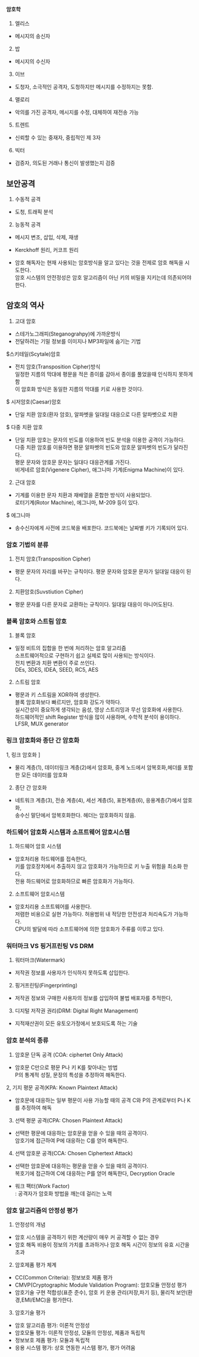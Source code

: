#### 암호학

1. 엘리스  
- 메시지의 송신자  

2. 밥  
- 메시지의 수신자  

3. 이브  
- 도청자, 소극적인 공격자, 도청하지만 메시지를 수정하지는 못함.  

4. 맬로리  
- 악의를 가진 공격자, 메시지를 수정, 대체하여 재전송 가능  

5. 트렌트  
- 신뢰할 수 있는 중재자, 중립적인 제 3자  

6. 빅터  
- 검증자, 의도된 거래나 통신이 발생했는지 검증  

## 보안공격    

1. 수동적 공격  
- 도청, 트래픽 분석  

2. 능동적 공격  
- 메시지 변조, 삽입, 삭제, 재생

- Kerckhoff 원리, 커코프 원리  
- 암호 해독자는 현재 사용되는 암호방식을 알고 있다는 것을 전제로 암호 해독을 시도한다.  
 암호 시스템의 안전정성은 암호 알고리즘이 아닌 키의 비밀을 지키는데 의존되어야한다.  

## 암호의 역사  

1. 고대 암호  
- 스테가노그래피(Steganograhpy)에 가까운방식  
- 전달하려는 기밀 정보를 이미지나 MP3파일에 숨기는 기법  

$스키테일(Scytale)암호  
- 전치 암호(Transposition Cipher)방식  
일정한 지름의 막대에 평문을 적은 종이를 감아서 종이를 풀었을때 인식하지 못하게함   
이 암호화 방식은 동일한 지름의 막대를 키로 사용한 것이다.   

$ 시저암호(Caesar)암호  
- 단일 치환 암호(환자 암호), 알파벳을 일대일 대응으로 다른 알파벳으로 치환  

$ 다중 치환 암호  
- 단일 치환 암호는 문자의 빈도를 이용하여 빈도 분석을 이용한 공격이 가능하다.  
다중 치환 암호를 이용하면 평문 알파벳의 빈도와 암호문 알파벳의 빈도가 달라진다.  
평문 문자와 암호문 문자는 일대다 대응관계를 가진다.  
비게네르 암호(Vigenere Cipher), 애그니마 기계(Enigma Machine)이 있다.  

2. 근대 암호  
- 기계를 이용한 문자 치환과 재배열을 혼합한 방식이 사용되었다.  
로터기계(Rotor Machine), 에그니마, M-209 등이 있다.  

$ 에그니마  
- 송수신자에게 사전에 코드북을 배포한다. 코드북에는 날짜별 키가 기록되어 있다.  

### 암호 기법의 분류  
1. 전치 암호(Transposition Cipher)  
- 평문 문자의 자리를 바꾸는 규칙이다. 평문 문자와 암호문 문자가 일대일 대응이 된다.  

2. 치환암호(Suvstiution Cipher)  
- 평문 문자를 다른 문자로 교환하는 규칙이다. 일대일 대응이 아니어도된다.  

### 블록 암호와 스트림 암호 

1. 블록 암호  
- 일정 비트의 집합을 한 번에 처리하는 암호 알고리즘  
소프트웨어적으로 구현하기 쉽고 실제로 많이 사용되는 방식이다.  
전치 변환과 치환 변환이 주로 쓰인다.  
DEs, 3DES, IDEA, SEED, RC5, AES   

2. 스트림 암호   
- 평문과 키 스트림을 XOR하여 생성한다.  
블록 암호화보다 빠르지만, 암호화 강도가 약하다.  
실시간성이 중요하게 생각되는 음성, 영상 스트리밍과 무선 암호화에 사용한다.  
하드웨어적인 shift Register 방식을 많이 사용하며, 수학적 분석이 용이하다.  
LFSR, MUX generator  

### 링크 암호화와 종단 간 암호화  

1, 링크 암호화  ]
- 물리 계층(1), 데이터링크 계층(2)에서 암호화, 중계 노드에서 암복호화,헤더를 포함한 모든 데이터를 암호화  

2. 종단 간 암호화  
- 네트워크 계층(3), 전송 계층(4), 세선 계층(5), 표현계층(6), 응용계층(7)에서 암호화,  
송수신 말단에서 암복호화한다. 헤더는 암호화하지 않음.  

### 하드웨어 암호화 시스템과 소프트웨어 암호시스템 

1. 하드웨어 암호 시스템  
- 암호처리용 하드웨어를 접속한다,  
키를 암호장치에서 추출하지 않고 암호화가 가능하므로 키 누출 위험을 최소화 한다.  
전용 하드웨어로 암호화하므로 빠른 암호화가 가능하다.  

2. 소프트웨어 암호시스템  
- 암호치리용 소프트웨어를 사용한다.  
저렴한 비용으로 실현 가능하다. 허용범위 내 적당한 안전성과 처리속도가 가능하다.  
CPU의 발달에 따라 소프트웨어에 의한 암호화가 주류를 이루고 있다.  

### 워터마크 VS 핑거프린팅 VS DRM  

1. 워터마크(Watermark)  
- 저작권 정보를 사용자가 인식하지 못하도록 삽입한다.  

2. 핑거프린팅(Fingerprinting)  
- 저작권 정보와 구매한 사용자의 정보를 삽입하여 불법 배포자를 추적한다,  
 
3. 디지털 저작권 권리(DRM: Digital Right Management)  
- 지적재산권이 모든 유토오가정에서 보호되도록 하는 기술  

### 암호 분석의 종류  

1. 암호문 단독 공격 (COA: ciphertet Only Attack)  
- 암호문 C만으로 평문 P나 키 K를 찾아내는 방법  
P의 통계적 성질, 문장의 특성을 추정하여 해독한다.  

2, 기지 평문 공격(KPA:  Known Plaintext Attack)  
- 암호문에 대응하는 일부 평문이 사용 가능할 때의 공격 C와 P의 관계로부터 P나 K를 추정하여 해독  

3. 선택 평문 공격(CPA: Chosen Plaintext Attack)  
- 선택한 평문에 대응하는 암호문을 얻을 수 있을 때의 공격이다.  
암호기에 접근하여 P에 대응하는 C를 얻어 해독한다.  

4. 선택 암호문 공격(CCA: Chosen Ciphertext Attack)  
- 선택한 암호문에 대응하는 평문을 얻을 수 있을 때의 공격이다.  
복호기에 접근하여 C에 대응하는 P를 얻어 해독한다, Decryption Oracle  

- 워크 팩터(Work Factor)  
: 공격자가 암호화 방법을 깨는데 걸리는 노력  

### 암호 알고리즘의 안정성 평가  

1. 안정성의 개념  
- 암호 시스템을 공격하기 위한 계산량이 매우 커 공격할 수 없는 경우  
- 암호 해독 비용이 정보의 가치를 초과하거나 암호 해독 시간이 정보의 유효 시간을 초과  

2. 암호제품 평가 체계   
- CC(Common Criteria): 정보보호 제품 평가  
- CMVP(Cryptographic Module Validation Program): 암호모듈 안정성 평가  
- 암호기술 구현 적합성(표준 준수), 암호 키 운용 관리(저장,파기 등), 물리적 보안(환경,EMI/EMC)을 평가한다.   

3. 암호기술 평가  
- 암호 알고리즘 평가: 이론적 안정성  
- 암호모듈 평가: 이론적 안정성, 모듈의 안정성, 제품과 독립적  
- 정보보호 제품 평가: 모듈과 독립적  
- 응용 시스템 평가: 상호 연동한 시스템 평가, 평가 어려움 
